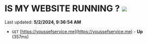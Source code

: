 # IS MY WEBSITE RUNNING ? [![](https://img.shields.io/static/v1?label=Sponsor&message=%E2%9D%A4&logo=GitHub&color=%23fe8e86)](https://github.com/sponsors/<username>)

Last updated: **5/2/2024, 9:36:54 AM**

- `GET` [https://youssefservice.me](https://youssefservice.me) - **Up** (357ms)
